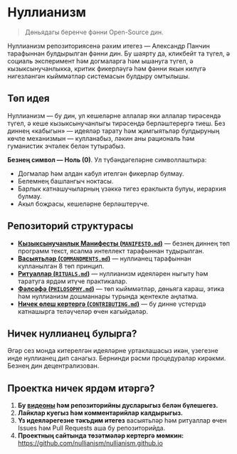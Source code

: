 
# Нуллианизм 

> Дөньядагы беренче фәнни Open-Source дин.

Нуллианизм репозиториясенә рәхим итегез — Александр Панчин тарафыннан булдырылган фәнни дин. Бу шаярту да, кликбейт та түгел, ә социаль эксперимент һәм догмаларга һәм ышануга түгел, ә кызыксынучанлыкка, критик фикерләүгә һәм фәнни якын килүгә нигезләнгән кыйммәтләр системасын булдыру омтылышы.

## Төп идея

Нуллианизм — бу дин, ул кешеләрне аллалар яки аллалар тирәсендә түгел, ә кеше кызыксынучанлыгы тирәсендә берләштерергә тиеш. Без диннең «кабыгын» — идеяләр тарату һәм җәмгыятьләр булдыруның көчле механизмын — кулланабыз, ләкин аны рациональ һәм гуманистик эчтәлек белән тутырабыз.

**Безнең символ — Ноль (0)**. Ул түбәндәгеләрне символлаштыра:

- Догмалар һәм алдан кабул ителгән фикерләр булмау.
- Белемнең башлангыч ноктасы.
- Барлык катнашучыларның үзәккә тигез ераклыкта булуы, иерархия булмау.
- Акыл боҗрасы, кешеләрне берләштерүче.

## Репозиторий структурасы

- [**Кызыксынучанлык Манифесты (`MANIFESTO.md`)**](./MANIFESTO.md) — безнең диннең төп программ текст, ясалма интеллект тарафыннан тудырылган.
- [**Васыятьләр (`COMMANDMENTS.md`)**](./COMMANDMENTS.md) — нуллианец тарафыннан кулланылган 8 төп принцип.
- [**Ритуаллар (`RITUALS.md`)**](./RITUALS.md) — нуллианизм идеяләрен ныгыту һәм таратуга ярдәм итүче практикалар.
- [**Фәлсәфә (`PHILOSOPHY.md`)**](./PHILOSOPHY.md) — төп кыйммәтләр, дөньяга караш, этика һәм нуллианизм дошманнары турында җентекле аңлатма.
- [**Ничек өлеш кертергә (`CONTRIBUTING.md`)**](./CONTRIBUTING.md) — бу динне үстерүдә катнашырга теләүчеләр өчен кагыйдәләр.

## Ничек нуллианец булырга?

Әгәр сез монда китерелгән идеяләрне уртаклашасыз икән, үзегезне инде нуллианец дип санагыз. Бернинди рәсми процедуралар кирәкми. Безнең дин децентрализован.

## Проектка ничек ярдәм итәргә?

1. **Бу [видеоны](https://www.youtube.com/watch?v=mCErecXWGCc) һәм репозиторийны дусларыгыз белән бүлешегез.**
2. **Лайклар куегыз һәм комментарийлар калдырыгыз.**
3. **Үз идеяләрегезне тәкъдим итегез** васыятьләр һәм ритуаллар өчен Issues һәм Pull Requests аша бу репозиторийда.
4. **Проектның сайтында төзәтмәләр кертергә мөмкин:** https://github.com/nullianism/nullianism.github.io
